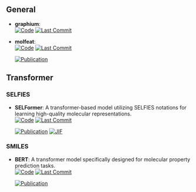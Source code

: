 

## **General**


- **graphium**:   
    [![Code](https://img.shields.io/github/stars/datamol-io/graphium?style=for-the-badge&logo=github)](https://github.com/datamol-io/graphium) 
    [![Last Commit](https://img.shields.io/github/last-commit/datamol-io/graphium?style=for-the-badge&logo=github)](https://github.com/datamol-io/graphium) 




- **molfeat**:   
    [![Code](https://img.shields.io/github/stars/datamol-io/molfeat?style=for-the-badge&logo=github)](https://github.com/datamol-io/molfeat) 
    [![Last Commit](https://img.shields.io/github/last-commit/datamol-io/molfeat?style=for-the-badge&logo=github)](https://github.com/datamol-io/molfeat) 

    [![Publication](https://img.shields.io/badge/Publication-Citations:0-blue?style=for-the-badge&logo=bookstack)](None) 


## **Transformer**

### **SELFIES**

- **SELFormer**: A transformer-based model utilizing SELFIES notations for learning high-quality molecular representations.  
    [![Code](https://img.shields.io/github/stars/HUBioDataLab/SELFormer?style=for-the-badge&logo=github)](https://github.com/HUBioDataLab/SELFormer) 
    [![Last Commit](https://img.shields.io/github/last-commit/HUBioDataLab/SELFormer?style=for-the-badge&logo=github)](https://github.com/HUBioDataLab/SELFormer) 

    [![Publication](https://img.shields.io/badge/Publication-Citations:18-blue?style=for-the-badge&logo=bookstack)](https://doi.org/10.1088/2632-2153/acdb30) 
    [![JIF](https://img.shields.io/badge/Impact_Factor-6.30-purple?style=for-the-badge&logo=academia)](https://doi.org/10.1088/2632-2153/acdb30)


### **SMILES**

- **BERT**: A transformer model specifically designed for molecular property prediction tasks.  
    [![Code](https://img.shields.io/github/stars/odb9402/MoleculeTransformer?style=for-the-badge&logo=github)](https://github.com/odb9402/MoleculeTransformer) 
    [![Last Commit](https://img.shields.io/github/last-commit/odb9402/MoleculeTransformer?style=for-the-badge&logo=github)](https://github.com/odb9402/MoleculeTransformer) 

    [![Publication](https://img.shields.io/badge/Publication-Citations:0-blue?style=for-the-badge&logo=bookstack)](None) 


